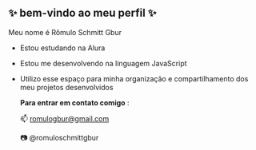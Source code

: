 ## ✨ bem-vindo ao meu perfil ✨ 

Meu nome é Rômulo Schmitt Gbur

- Estou estudando na Alura
- Estou me desenvolvendo na linguagem JavaScript
- Utilizo esse espaço para minha organização e compartilhamento dos meu projetos desenvolvidos

  **Para entrar em contato comigo** :

  📫 romulogbur@gmail.com

  📷 @romuloschmittgbur

  
